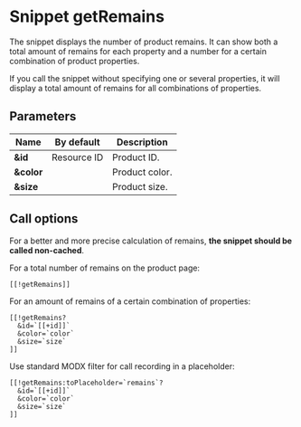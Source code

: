# Snippet getRemains

The snippet displays the number of product remains. It can show both a total amount of remains for each property and a number for a certain combination of product properties.

If you call the snippet without specifying one or several properties, it will display a total amount of remains for all combinations of properties.

## Parameters

Name       | By default  | Description
-----------|-------------|---------------
**&id**    | Resource ID | Product ID.
**&color** |             | Product color.
**&size**  |             | Product size.

## Call options

For a better and more precise calculation of remains, **the snippet should be called non-cached**.

For a total number of remains on the product page:

```modx
[[!getRemains]]
```

For an amount of remains of a certain combination of properties:

```modx
[[!getRemains?
  &id=`[[+id]]`
  &color=`color`
  &size=`size`
]]
```

Use standard MODX filter for call recording in a placeholder:

```modx
[[!getRemains:toPlaceholder=`remains`?
  &id=`[[+id]]`
  &color=`color`
  &size=`size`
]]
```

